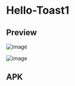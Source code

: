 # Hello-Toast1

## Preview

![image](https://user-images.githubusercontent.com/81371138/117660945-6071bf00-b1bb-11eb-90a4-92a7e7b02e76.png)

![image](https://user-images.githubusercontent.com/81371138/117660999-6f587180-b1bb-11eb-80d8-04427db8dd86.png)


## APK
